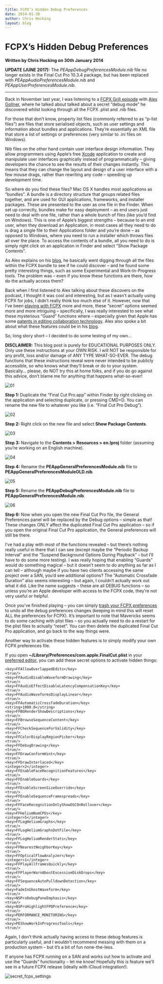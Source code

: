 ```yaml
---
title: FCPX’s Hidden Debug Preferences
date: 2014-01-30
author: Chris Hocking
layout: blog
---
```

# FCPX’s Hidden Debug Preferences

**Written by Chris Hocking on 30th January 2014**

**UPDATE (JUNE 2017):** The *PEAppDebugPreferencesModule.nib* file no longer exists in the Final Cut Pro 10.3.4 package, but has been replaced with *PEAppAudioPreferencesModule.nib* and *PEAppUserPreferencesModule.nib*.

---

Back in November last year, I was listening to a [FCPX Grill episode](http://digitalcinemacafe.com/2013/11/26/fcg003-reading-the-fcpx-tea-leaves-feat-alex-gollner/) with [Alex Gollner](http://blog.alex4d.com), where he talked about talked about a secret “debug mode” he discovered whilst looking through all the FCPX .plist and .nib files.

For those that don’t know, property list files (commonly referred to as “p-list files”) are files that store serialised objects, such as user settings and information about bundles and applications. They’re essentially an XML file that store a list of settings or preferences (very similar to .ini files on Windows).

Nib files on the other hand contain user interface design information. They allow programmers using Apple’s free [Xcode](https://developer.apple.com/xcode/) application to create and manipulate user interfaces graphically instead of programmatically – giving developers the chance to see the results of their changes instantly. This means that they can change the layout and design of a user interface with a few mouse drags, rather than rewriting any code – speeding up development time.

So where do you find these files? Mac OS X handles most applications as “bundles”. A bundle is a directory structure that groups related files together, and are used for GUI applications, frameworks, and installer packages. These are presented to the user as one file in the Finder. When set up correctly, bundles make for easy deployment – as end users just need to deal with one file, rather than a whole bunch of files (like you’d find on Windows). This is one of Apple’s biggest strengths – because to an end user, when they download an Application, in most cases all they need to do is drag a single file to their Applications folder and you’re done – as opposed to Windows, where you need to run a installer which throws files all over the place. To access the contents of a bundle, all you need to do is simply right click on an application in Finder and select “Show Package Contents”.

As Alex explains on his [blog](http://blog.alex4d.com/2012/07/25/secret-fcpx-4-debug-mode/), he basically went digging through all the files within the FCPX bundle to see if he could discover – and he found some pretty interesting things, such as some Experimental and Work-In-Progress tools. The problem was – even if you know these functions are there, how do the actually access them?

Back when I first listened to Alex talking about these discovers on the podcast, I thought it was cool and interesting, but as I wasn’t actually using FCPX for jobs, I didn’t really think too much else of it. However, now that I’ve been [playing with FCPX](./../2014/01/28/fcpx-rant/) more and more, these “secret” options seemed more and more intriguing – specifically, I was really interested to see what these mysterious “Guard” functions where – especially given that Apple has some [patents in editing collaboration technology](http://www.fcp.co/final-cut-pro/news/884-apple-s-new-patent-hints-at-collaborative-media-production-with-final-cut-pro?utm_source=feedburner&utm_medium=feed&utm_campaign=Feed:+FCPdotCO+(FCPdotCo+Main+RSS+Feed)). Alex also spoke a bit about what these features could be in his [blog](http://blog.alex4d.com/2011/07/18/secret-fcpx-xml-multi-user-editing/).

So, long story short – I decided to do some testing of my own…

**DISCLAIMER:** This blog post is purely for EDUCATIONAL PURPOSES ONLY. Only use these instructions at your OWN RISK. I will NOT be responsible for any profit, loss and/or damage of ANY TYPE WHAT-SO-EVER. The debug functions that these instructions reveal were never intended to be publicly accessible, so who knows what they’ll break or do to your system. Basically… please, do NOT try this at home folks, and if you do go against this advice, don’t blame me for anything that happens what-so-ever!

![01](/static/blog/01-01.png)

**Step 1:** Duplicate the “Final Cut Pro.app” within Finder by right clicking on the application and selecting duplicate, or pressing CMD+D. You can rename the new file to whatever you like (i.e. “Final Cut Pro Debug”).

![02](/static/blog/01-02.png)

**Step 2:** Right click on the new file and select **Show Package Contents**.

![03](/static/blog/01-03.png)

**Step 3:** Navigate to the **Contents > Resources > en.lproj** folder (assuming you’re working on an English machine).

![04](/static/blog/01-04.png)

**Step 4:** Rename the **PEAppGeneralPreferencesModule.nib** file to **PEAppGeneralPreferencesModuleOLD.nib**.

![05](/static/blog/01-05.png)

**Step 5:** Rename the **PEAppDebugPreferencesModule.nib** file to **PEAppGeneralPreferencesModule.nib**.

![06](/static/blog/01-06.png)

**Step 6:** Now when you open the new Final Cut Pro file, the General Preferences panel will be replaced by the Debug options – simple as that! These changes ONLY affect the duplicated Final Cut Pro application – so if you open the original Final Cut Pro application, the General preferences will still be there.

I’ve had a play with most of the functions revealed – but there’s nothing really useful in there that I can see (except maybe the “Periodic Backup Interval” and the “Suspend Background Options During Playback” – but I’ll have to do some more testing). I was really hoping that enabling “Guards” would do something magical – but it doesn’t seem to do anything as far as I can tell – although maybe if you have two clients accessing the same project over a SAN, you’d see additional options? The “Automatic Crossfade Duration” also seems interesting – but again, I couldn’t actually work out what it did. Like the name suggests – these are all DEBUG functions – so unless you’re an Apple developer with access to the FCPX code, they’re not very useful or helpful.

Once you’ve finished playing – you can simply [trash your FCPX preferences](http://support.apple.com/kb/ts3893) to undo all the debug preferences changes (keeping in mind this will reset ALL the preferences for FCPX). It’s important to note that Mavericks seems to do some caching with plist files – so you actually need to do a restart for the plist files to actually “reset”. You can then delete the duplicated Final Cut Pro application, and go back to the way things were.

Another way to activate these hidden features is to simply modify your own FCPX preferences file.

If you open **~/Library/Preferences/com.apple.FinalCut.plist** in your [preferred editor](http://support.apple.com/kb/ht4850), you can add these secret options to activate hidden things:

```
<key>FFAllowOverlappedEdits</key>
<true/>
<key>FFAudioDisableWaveformDrawing</key>
<true/>
<key>FFAudioEffectDisableLatencyCompensationKey</key>
<true/>
<key>FFAudioWaveformsDisplayLinear</key>
<true/>
<key>FFAutomaticCrossfadeDuration</key>
<string>1000.0</string>
<key>FFBGRenderShowDescriptions</key>
<true/>
<key>FFBrowseSequenceContent</key>
<true/>
<key>FFCheckSequenceForValidity</key>
<true/>
<key>FFColorDisplayRegionPicker</key>
<true/>
<key>FFDebugDrawing</key>
<true/>
<key>FFDrawConformHint</key>
<true/>
<key>FFDrawInterlaced</key>
<integer>2</integer>
<key>FFEnableFaceRecognitionFeatures</key>
<true/>
<key>FFEnableGuards</key>
<true/>
<key>FFEnableScreenSizeOverride</key>
<true/>
<key>FFEnableSequenceFramespreads</key>
<true/>
<key>FFFaceRecognitionOnlyShowOSCOnRollover</key>
<true/>
<key>FFHeliumNumCPUs</key>
<integer>5</integer>
<key>FFLogHeliumGraphs</key>
<true/>
<key>FFLogHeliumGraphsDotFile</key>
<true/>
<key>FFLogHeliumRenderStats</key>
<true/>
<key>FFNearestNeighborKey</key>
<true/>
<key>FFOpticalFlowAnalyzer</key>
<integer>1</integer>
<key>FFPlayAllFramesQuickly</key>
<true/>
<key>FFPlayerWarnAboutExcessiveDiskDrops</key>
<true/>
<key>FFSequenceAutoPulldownDetection</key>
<true/>
<key>FadeInGhostWaveform</key>
<true/>
<key>NSProDebugPaneEmphasis</key>
<true/>
<key>NSProHighlightFPOPreference</key>
<true/>
<key>PERFORMANCE_MONITORING</key>
<true/>
<key>PEShowWorkInProgressTools</key>
<true/>
```

Again, I don’t think actually having access to these debug features is particularly useful, and I wouldn’t recommend messing with them on a production system – but it’s a bit of fun none-the-less.

If anyone has FCPX running on a SAN and works out how to activate and use the “Guards” functionality – let me know! Hopefully this is feature we’ll see in a future FCPX release (ideally with iCloud integration!).

![secret_fcpx_settings](/static/blog/01-secret_fcpx_settings.jpg)